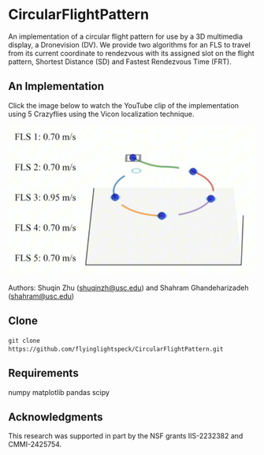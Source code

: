 # CircularFlightPattern
An implementation of a circular flight pattern for use by a 3D multimedia display, a Dronevision (DV).  We provide two algorithms for an FLS to travel from its current coordinate to rendezvous with its assigned slot on the flight pattern, Shortest Distance (SD) and Fastest Rendezvous Time (FRT).

## An Implementation
Click the image below to watch the YouTube clip of the implementation using 5 Crazyflies using the Vicon localization technique.

[![A Demonstration](https://github.com/flyinglightspeck/CircularFlightPattern/blob/main/simulation.png)](https://www.youtube.com/watch?v=_hcwj3lhY5g)

Authors:  Shuqin Zhu (shuqinzh@usc.edu) and Shahram Ghandeharizadeh (shahram@usc.edu)

## Clone
``git clone https://github.com/flyinglightspeck/CircularFlightPattern.git``

## Requirements
numpy
matplotlib
pandas
scipy

## Acknowledgments
This research was supported in part by the NSF grants IIS-2232382 and CMMI-2425754.
